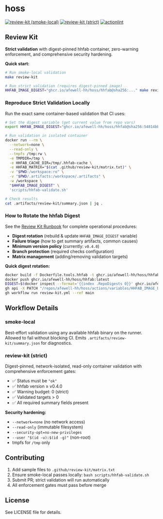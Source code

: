 # hoss

[![review-kit (smoke-local)](https://github.com/afewell-hh/hoss/actions/workflows/review-kit.yml/badge.svg?job=smoke-local)](https://github.com/afewell-hh/hoss/actions/workflows/review-kit.yml)
[![review-kit (strict)](https://github.com/afewell-hh/hoss/actions/workflows/review-kit.yml/badge.svg?job=review-kit%20%28strict%29)](https://github.com/afewell-hh/hoss/actions/workflows/review-kit.yml)
[![actionlint](https://github.com/afewell-hh/hoss/actions/workflows/actionlint.yml/badge.svg)](https://github.com/afewell-hh/hoss/actions/workflows/actionlint.yml)

## Review Kit

**Strict validation** with digest-pinned hhfab container, zero-warning enforcement, and comprehensive security hardening.

**Quick start:**
```bash
# Run smoke-local validation
make review-kit

# Run strict validation (requires digest-pinned image)
HHFAB_IMAGE_DIGEST="ghcr.io/afewell-hh/hoss/hhfab@sha256:..." make review-kit-strict
```

### Reproduce Strict Validation Locally

Run the exact same container-based validation that CI uses:

```bash
# Set the digest variable (get current value from repo vars)
export HHFAB_IMAGE_DIGEST="ghcr.io/afewell-hh/hoss/hhfab@sha256:54814bbf4e8459cfb35c7cf8872546f0d5d54da9fc317ffb53eab0e137b21d7b"

# Run validation in isolated container
docker run --rm \
  --network=none \
  --read-only \
  --tmpfs /tmp:rw \
  -e TMPDIR=/tmp \
  -e HHFAB_CACHE_DIR=/tmp/.hhfab-cache \
  -e HHFAB_MATRIX="$(cat .github/review-kit/matrix.txt)" \
  -v "$PWD:/workspace:ro" \
  -v "$PWD/.artifacts:/workspace/.artifacts" \
  -w /workspace \
  "$HHFAB_IMAGE_DIGEST" \
  'scripts/hhfab-validate.sh'

# Check results
cat .artifacts/review-kit/summary.json | jq .
```

### How to Rotate the hhfab Digest

See the [Review Kit Runbook](docs/runbooks/review-kit.md) for complete operational procedures:

- **Digest rotation** (rebuild & update `HHFAB_IMAGE_DIGEST` variable)
- **Failure triage** (how to get summary artifacts, common causes)
- **Minimum version policy** (currently: `v0.4.0`)
- **Branch protection** (required checks configuration)
- **Matrix management** (adding/removing validation targets)

**Quick digest rotation:**
```bash
docker build -f Dockerfile.tools.hhfab -t ghcr.io/afewell-hh/hoss/hhfab:latest .
docker push ghcr.io/afewell-hh/hoss/hhfab:latest
DIGEST=$(docker inspect --format='{{index .RepoDigests 0}}' ghcr.io/afewell-hh/hoss/hhfab:latest)
gh api -X PATCH "/repos/afewell-hh/hoss/actions/variables/HHFAB_IMAGE_DIGEST" -f value="$DIGEST"
gh workflow run review-kit.yml --ref main
```

## Workflow Details

### smoke-local
Best-effort validation using any available hhfab binary on the runner. Allowed to fail without blocking CI. Emits `.artifacts/review-kit/summary.json` for diagnostics.

### review-kit (strict)
Digest-pinned, network-isolated, read-only container validation with comprehensive enforcement gates:
- ✅ Status must be `"ok"`
- ✅ hhfab version ≥ v0.4.0
- ✅ Warning budget: 0 (strict)
- ✅ Validated targets > 0
- ✅ All required summary fields present

**Security hardening:**
- `--network=none` (no network access)
- `--read-only` (immutable filesystem)
- `--security-opt=no-new-privileges`
- `--user "$(id -u):$(id -g)"` (non-root)
- tmpfs for `/tmp` only

## Contributing

1. Add sample files to `.github/review-kit/matrix.txt`
2. Ensure smoke-local passes locally: `bash scripts/hhfab-validate.sh`
3. Submit PR; strict validation will run automatically
4. All enforcement gates must pass before merge

## License

See LICENSE file for details.
